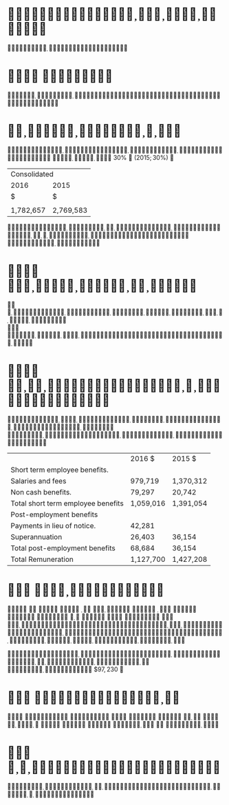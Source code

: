 # 



#  



# 

  $30 \%$  $( 2 0 1 5 ; 3 0 \% )$ 

<table><tr><td colspan="2">Consolidated</td></tr><tr><td>2016</td><td>2015</td></tr><tr><td>$</td><td>$</td></tr><tr><td></td><td></td></tr><tr><td>1,782,657</td><td>2,769,583</td></tr></table>

 

#  

   
 

#  

 

<table><tr><td></td><td>2016 $</td><td>2015 $</td></tr><tr><td>Short term employee benefits.</td><td></td><td></td></tr><tr><td>Salaries and fees</td><td>979,719</td><td>1,370,312</td></tr><tr><td>Non cash benefits.</td><td>79,297</td><td>20,742</td></tr><tr><td>Total short term employee benefits</td><td>1,059,016</td><td>1,391,054</td></tr><tr><td>Post-employment benefits</td><td></td><td></td></tr><tr><td>Payments in lieu of notice.</td><td>42,281</td><td></td></tr><tr><td>Superannuation</td><td>26,403</td><td>36,154</td></tr><tr><td>Total post-employment benefits</td><td>68,684</td><td>36,154</td></tr><tr><td>Total Remuneration</td><td>1,127,700</td><td>1,427,208</td></tr></table>

#  

                

  $\$ 97,230$ 

#  

              

#  

